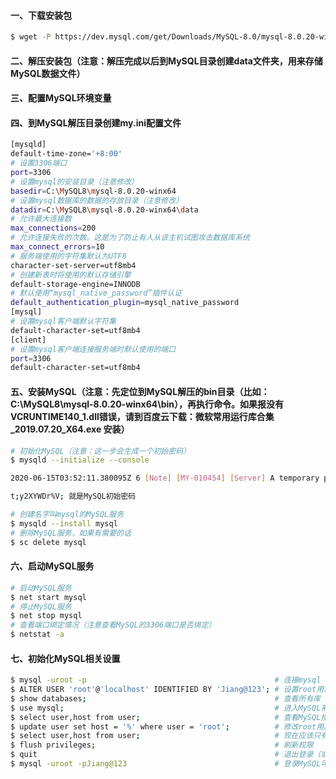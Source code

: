#### 一、下载安装包
```bash
$ wget -P https://dev.mysql.com/get/Downloads/MySQL-8.0/mysql-8.0.20-winx64.zip
```
#### 二、解压安装包（注意：解压完成以后到MySQL目录创建data文件夹，用来存储MySQL数据文件）
#### 三、配置MySQL环境变量
#### 四、到MySQL解压目录创建my.ini配置文件
```bash
[mysqld]
default-time-zone='+8:00'
# 设置3306端口
port=3306
# 设置mysql的安装目录（注意修改）
basedir=C:\MySQL8\mysql-8.0.20-winx64
# 设置mysql数据库的数据的存放目录（注意修改）
datadir=C:\MySQL8\mysql-8.0.20-winx64\data
# 允许最大连接数
max_connections=200
# 允许连接失败的次数。这是为了防止有人从该主机试图攻击数据库系统
max_connect_errors=10
# 服务端使用的字符集默认为UTF8
character-set-server=utf8mb4
# 创建新表时将使用的默认存储引擎
default-storage-engine=INNODB
# 默认使用“mysql_native_password”插件认证
default_authentication_plugin=mysql_native_password
[mysql]
# 设置mysql客户端默认字符集
default-character-set=utf8mb4
[client]
# 设置mysql客户端连接服务端时默认使用的端口
port=3306
default-character-set=utf8mb4
```

#### 五、安装MySQL（注意：先定位到MySQL解压的bin目录（比如：C:\MySQL8\mysql-8.0.20-winx64\bin），再执行命令。如果报没有VCRUNTIME140_1.dll错误，请到百度云下载：微软常用运行库合集_2019.07.20_X64.exe 安装）
```bash
# 初始化MySQL（注意：这一步会生成一个初始密码）
$ mysqld --initialize --console

2020-06-15T03:52:11.380095Z 6 [Note] [MY-010454] [Server] A temporary password is generated for root@localhost: t;y2XYWDr%V;

t;y2XYWDr%V; 就是MySQL初始密码

# 创建名字叫mysql的MySQL服务
$ mysqld --install mysql
# 删除MySQL服务，如果有需要的话
$ sc delete mysql
```

#### 六、启动MySQL服务
```bash
# 启动MySQL服务
$ net start mysql
# 停止MySQL服务
$ net stop mysql
# 查看端口绑定情况（注意查看MySQL的3306端口是否绑定）
$ netstat -a
```

#### 七、初始化MySQL相关设置
```bash
$ mysql -uroot -p                                          # 连接mysql（注意：密码就是上面的初始密码）
$ ALTER USER 'root'@'localhost' IDENTIFIED BY 'Jiang@123'; # 设置root用户密码为 Jiang@123，且只有本地能登录
$ show databases;                                          # 查看所有库
$ use mysql;                                               # 进入MySQL系统库                                                           
$ select user,host from user;                              # 查看MySQL授权用户信息（字段 host允许远程访问的ip）
$ update user set host = '%' where user = 'root';          # 修改root用户允许所有IP访问
$ select user,host from user;                              # 现在应该只有一个用户信息了就是我刚刚加的
$ flush privileges;                                        # 刷新权限
$ quit                                                     # 退出登录（或使用exit退出登录）
$ mysql -uroot -pJiang@123                                 # 登录MySQL可以故意把密码写错看能不能登入
```
